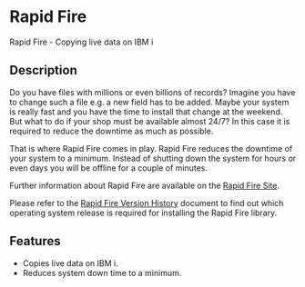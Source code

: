 # Rapid Fire

Rapid Fire - Copying live data on IBM i

## Description

Do you have files with millions or even billions of records? Imagine you have to change such a file e.g. a new field has to be added. Maybe your system is really fast and you have the time to install that change at the weekend. But what to do if your shop must be available almost 24/7? In this case it is required to reduce the downtime as much as possible.

That is where Rapid Fire comes in play. Rapid Fire reduces the downtime of your system to a minimum. Instead of shutting down the system for hours or even days you will be offline for a couple of minutes.

Further information about Rapid Fire are available on the [Rapid Fire Site](https://rdi-open-source.github.io/rapid-fire/).

Please refer to the [Rapid Fire Version History](<https://rdi-open-source.github.io/rapid-fire/files/Rapid Fire.pdf>) document to find out which operating system release is required for installing the Rapid Fire library.

## Features

* Copies live data on IBM i.
* Reduces system down time to a minimum.
